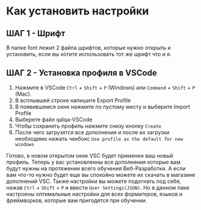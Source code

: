 # Как установить настройки

## ШАГ 1 - Шрифт
В папке font лежит 2 файла шрифтов, которые нужно открыть и установить, если вы хотите использовать тот же шрифт что и я.

## ШАГ 2 - Установка профиля в VSCode
1. Нажмите в VSCode `Ctrl` + `Shift` + `P` (Windows) или `Command` + `Shift` + `P` (Mac).
2. В всплывшей строке напишите Export Profile
3. В появившемся окне нажмите по пустому месту и выберите Import Profile
4. Выберете файл qalqa-VSCode
5. Чтобы сохранить профиль нажмите снизу кнопку `Create`
6. После чего загрузятся все дополнения и после их загрузки необходимо нажать чекбокс `Use profile as the default for new windows`

Готово, в новом открытом окне VSC будет применен ваш новый профиль.
Теперь у вас установленны все дополнения которые вам будут нужны на протяжении всего обучения Веб-Разработки. А если вам что-то нужно будет еще вы спокойно можете их скачать в магазине дополнений VSC. Также настройки вы можете подогнать под себя, нажав `Ctrl` + `Shift` + `P` и ввести `User Settings(JSON)`. Но в данном паке настроены оптимальные настройки для всех форматеров, языков и фреймворков, которые вам пригодятся при обучении.